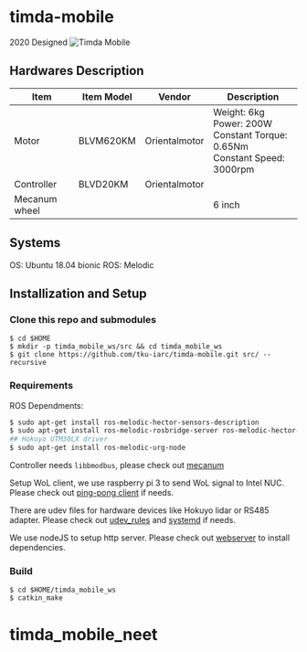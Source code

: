 # timda-mobile

2020 Designed
![Timda Mobile](https://i.imgur.com/93NvHtg.png)

## Hardwares Description
| Item          	| Item Model 	| Vendor        	| Description                                                                         	|
|---------------	|------------	|---------------	|-------------------------------------------------------------------------------------	|
| Motor         	| BLVM620KM  	| Orientalmotor 	| Weight: 6kg<br> Power: 200W<br> Constant Torque: 0.65Nm<br> Constant Speed: 3000rpm 	|
| Controller    	| BLVD20KM   	| Orientalmotor 	|                                                                                     	|
| Mecanum wheel 	|            	|               	| 6 inch

## Systems
OS: Ubuntu 18.04 bionic
ROS: Melodic

## Installization and Setup
### Clone this repo and submodules
```base
$ cd $HOME
$ mkdir -p timda_mobile_ws/src && cd timda_mobile_ws
$ git clone https://github.com/tku-iarc/timda-mobile.git src/ --recursive
```
### Requirements
ROS Dependments:
```bash
$ sudo apt-get install ros-melodic-hector-sensors-description
$ sudo apt-get install ros-melodic-rosbridge-server ros-melodic-hector-slam ros-melodic-amcl ros-melodic-move-base ros-melodic-dwa-local-planner ros-melodic-map-server ros-melodic-teb-local-planner
## Hokuyo UTM30LX driver
$ sudo apt-get install ros-melodic-urg-node
```

Controller needs `libbmodbus`, please check out [mecanum](/mecanum)

Setup WoL client, we use raspberry pi 3 to send WoL signal to Intel NUC. Please check out [ping-pong client](/scripts) if needs.

There are udev files for hardware devices like Hokuyo lidar or RS485 adapter. Please check out [udev_rules](/udev_rules) and [systemd](/systemd) if needs.

We use nodeJS to setup http server. Please check out [webserver](/webserver) to install dependencies.

### Build
```base
$ cd $HOME/timda_mobile_ws
$ catkin_make
```
# timda_mobile_neet
